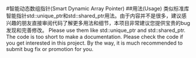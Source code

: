#智能动态数组指针(Smart Dynamic Array Pointer)
##用法(Usage)
类似标准库智能指针std::unique_ptr和std::shared_ptr用法。由于内容并不是很多，建议感兴趣的朋友直接审阅代码了解更多用法和细节，本项目非常建议您提供宝贵的bug发现和完善修改。
Please use them like std::unique_ptr and std::shared_ptr. The code is too short to make a documentation. Please check the code if you get interested in this project. By the way, it is much recommended to submit bug fix or promotion for you.
